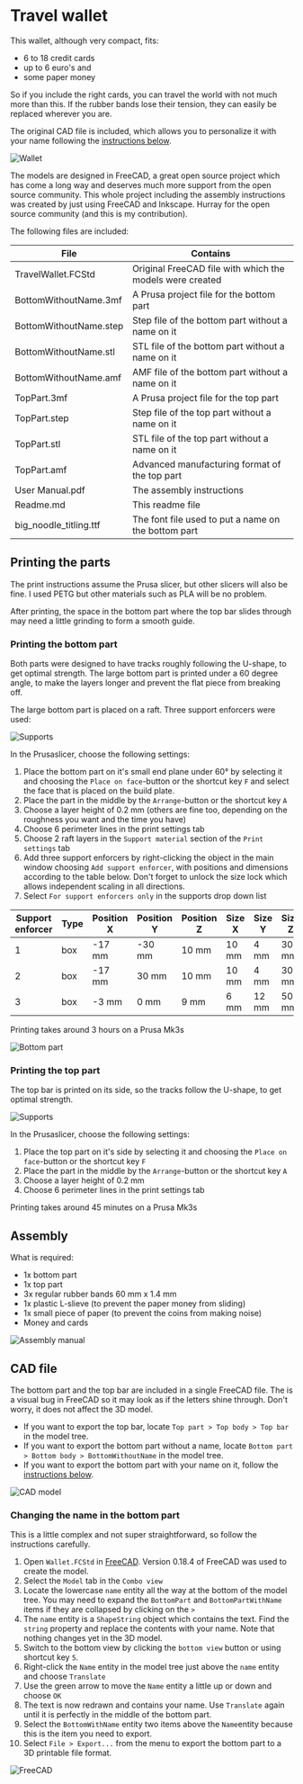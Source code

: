# Travel wallet

This wallet, although very compact, fits:
- 6 to 18 credit cards
- up to 6 euro's and
- some paper money

So if you include the right cards, you can travel the world with not much more than this. If the rubber bands lose their tension, they can easily be replaced wherever you are.

The original CAD file is included, which allows you to personalize it with your name following the [instructions below](#Changing-the-name-in-the-bottom-part).

![Wallet](images/wallet.png)

The models are designed in FreeCAD, a great open source project which has come a long way and deserves much more support from the open source community. 
This whole project including the assembly instructions was created by just using FreeCAD and Inkscape. Hurray for the open source community (and this is my contribution).

The following files are included:

File                   | Contains
---------------------- | ----------------
TravelWallet.FCStd     | Original FreeCAD file with which the models were created
BottomWithoutName.3mf  | A Prusa project file for the bottom part
BottomWithoutName.step | Step file of the bottom part without a name on it
BottomWithoutName.stl  | STL file of the bottom part without a name on it
BottomWithoutName.amf  | AMF file of the bottom part without a name on it
TopPart.3mf            | A Prusa project file for the top part
TopPart.step           | Step file of the top part without a name on it
TopPart.stl            | STL file of the top part without a name on it
TopPart.amf            | Advanced manufacturing format of the top part
User Manual.pdf        | The assembly instructions
Readme.md              | This readme file
big_noodle_titling.ttf | The font file used to put a name on the bottom part


## Printing the parts

The print instructions assume the Prusa slicer, but other slicers will also be fine. I used PETG but other materials such as PLA will be no problem.

After printing, the space in the bottom part where the top bar slides through may need a little grinding to form a smooth guide.


### Printing the bottom part

Both parts were designed to have tracks roughly following the U-shape, to get optimal strength. The large bottom part is printed under a 60 degree angle, to make the layers longer and prevent the flat piece from breaking off.

The large bottom part is placed on a raft. Three support enforcers were used:

![Supports](images/supports.png)

In the Prusaslicer, choose the following settings:

1. Place the bottom part on it's small end plane under 60° by selecting it and choosing the `Place on face`-button or the shortcut key `F` and select the face that is placed on the build plate.
1. Place the part in the middle by the `Arrange`-button or the shortcut key `A`
1. Choose a layer height of 0.2 mm (others are fine too, depending on the roughness you want and the time you have)
1. Choose 6 perimeter lines in the print settings tab
1. Choose 2 raft layers in the `Support material` section of the `Print settings` tab
1. Add three support enforcers by right-clicking the object in the main window choosing `Add support enforcer`, with positions and dimensions according to the table below. Don't forget to unlock the size lock which allows independent scaling in all directions.
1. Select `For support enforcers only` in the supports drop down list

Support enforcer | Type | Position X | Position Y | Position Z | Size X | Size Y | Size Z | 
---------------- | ---- | -----------| -----------| -----------| -------| -------| -------|
1                | box  | -17 mm     | -30 mm     | 10 mm      | 10 mm  |  4 mm  | 30 mm  |     
2                | box  | -17 mm     |  30 mm     | 10 mm      | 10 mm  |  4 mm  | 30 mm  |     
3                | box  |  -3 mm     |   0 mm     | 9 mm       |  6 mm  | 12 mm  | 50 mm  |     

Printing takes around 3 hours on a Prusa Mk3s

![Bottom part](images/bottom.png)


### Printing the top part

The top bar is printed on its side, so the tracks follow the U-shape, to get optimal strength.

![Supports](images/topbar.png)

In the Prusaslicer, choose the following settings:

1. Place the top part on it's side by selecting it and choosing the `Place on face`-button or the shortcut key `F`
1. Place the part in the middle by the `Arrange`-button or the shortcut key `A`
1. Choose a layer height of 0.2 mm
1. Choose 6 perimeter lines in the print settings tab

Printing takes around 45 minutes on a Prusa Mk3s

## Assembly

What is required:
- 1x bottom part
- 1x top part
- 3x regular rubber bands 60 mm x 1.4 mm 
- 1x plastic L-slieve (to prevent the paper money from sliding)
- 1x small piece of paper (to prevent the coins from making noise)
- Money and cards

![Assembly manual](images/manual.png)


## CAD file
The bottom part and the top bar are included in a single FreeCAD file. The is a visual bug in FreeCAD so it may look as if the letters shine through. Don't worry, it does not affect the 3D model.
- If you want to export the top bar, locate `Top part > Top body > Top bar` in the model tree.
- If you want to export the bottom part without a name, locate `Bottom part > Bottom body > BottomWithoutName` in the model tree.
- If you want to export the bottom part with your name on it, follow the [instructions below](#Changing-the-name-in-the-bottom-part).

![CAD model](images/model.png)

### Changing the name in the bottom part

This is a little complex and not super straightforward, so follow the instructions carefully.

1. Open `Wallet.FCStd` in [FreeCAD](https://www.freecadweb.org/downloads.php). Version 0.18.4 of FreeCAD was used to create the model.
1. Select the `Model` tab in the `Combo view` 
1. Locate the lowercase `name` entity all the way at the bottom of the model tree. You may need to expand the `BottomPart` and `BottomPartWithName` items if they are collapsed by clicking on the `>`
1. The `name` entity is a `ShapeString` object which contains the text. Find the `string` property and replace the contents with your name. Note that nothing changes yet in the 3D model.
1. Switch to the bottom view by clicking the `bottom view` button or using shortcut key `5`.
1. Right-click the `Name` entity in the model tree just above the `name` entity and choose `Translate`
1. Use the green arrow to move the `Name` entity a little up or down and choose `OK`
1. The text is now redrawn and contains your name. Use `Translate` again until it is perfectly in the middle of the bottom part.
1. Select the `BottomWithName` entity two items above the `Name`entity because this is the item you need to export.
1. Select `File > Export...` from the menu to export the bottom part to a 3D printable file format.

![FreeCAD](images/freecad.png)
